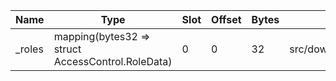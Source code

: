 | Name   | Type                                              | Slot | Offset | Bytes | Contract                                         |
|--------|---------------------------------------------------|------|--------|-------|--------------------------------------------------|
| _roles | mapping(bytes32 => struct AccessControl.RoleData) | 0    | 0      | 32    | src/downloads/polygon/ACL_MANAGER.sol:ACLManager |
